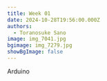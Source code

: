 ```yaml
---
title: Week 01
date: 2024-10-28T19:56:00.000Z
authors:
  - Toranosuke Sano
image: img_7041.jpg
bgimage: img_7279.jpg
showBgImage: false
---
```

Arduino
